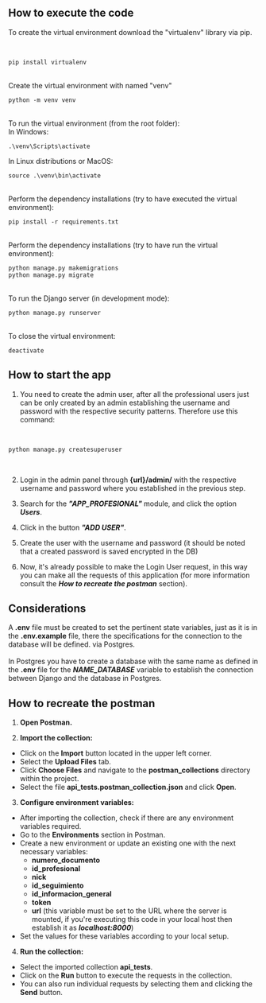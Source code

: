 ## How to execute the code

To create the virtual environment download the "virtualenv" library via pip.

<br>

```
pip install virtualenv 
```

<br> 
Create the virtual environment with named "venv"

```
python -m venv venv
```

<br>
To run the virtual environment (from the root folder): <br>
In Windows:<br>

```
.\venv\Scripts\activate
```

In Linux distributions or MacOS:<br>

```
source .\venv\bin\activate
```

<br>
Perform the dependency installations (try to have executed the virtual environment):

```
pip install -r requirements.txt
```

<br>
Perform the dependency installations (try to have run the virtual environment):

```
python manage.py makemigrations
python manage.py migrate
```

<br>
To run the Django server (in development mode):

```
python manage.py runserver
```

<br>
To close the virtual environment:

```
deactivate
``` 

## How to start the app
1. You need to create the admin user, after all the professional users just can be only created by an admin establishing the username and password with the respective security patterns. Therefore use this command:

<br>

```
python manage.py createsuperuser
``` 

<br>


2. Login in the admin panel through <b>{url}/admin/</b> with the respective username and password where you established in the previous step.

3. Search for the ***"APP_PROFESIONAL"*** module, and click the option ***Users***.

4. Click in the button ***"ADD USER"***.

5. Create the user with the username and password (it should be noted that a created password is saved encrypted in the DB)

6. Now, it's already possible to make the Login User request, in this way you can make all the requests of this application (for more information consult the ***How to recreate the postman*** section).

## Considerations
A **.env** file must be created to set the pertinent state variables, just as it is in the **.env.example** file, there the specifications for the connection to the database will be defined. via Postgres.<br><br>
In Postgres you have to create a database with the same name as defined in the **.env** file for the ***NAME_DATABASE*** variable to establish the connection between Django and the database in Postgres.

## How to recreate the postman


1. **Open Postman.**

2. **Import the collection:**
- Click on the **Import** button located in the upper left corner.
- Select the **Upload Files** tab.
- Click **Choose Files** and navigate to the **postman_collections** directory within the project.
- Select the file **api_tests.postman_collection.json** and click **Open**.

3. **Configure environment variables:**
- After importing the collection, check if there are any environment variables required.
- Go to the **Environments** section in Postman.
- Create a new environment or update an existing one with the next necessary variables:
    - **numero_documento** 
    - **id_profesional** 
    - **nick** 
    - **id_seguimiento** 
    - **id_informacion_general**
    - **token** 
    - **url** (this variable must be set to the URL where the server is mounted, if you're executing this code in your local host then establish it as ***localhost:8000***)
- Set the values for these variables according to your local setup.

4. **Run the collection:**
- Select the imported collection **api_tests**.
- Click on the **Run** button to execute the requests in the collection.
- You can also run individual requests by selecting them and clicking the **Send** button.